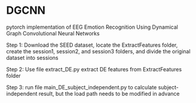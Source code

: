# DGCNN
pytorch implementation of EEG Emotion Recognition Using Dynamical Graph Convolutional Neural Networks

Step 1: Download the SEED dataset, locate the ExtractFeatures folder, create the session1, session2, and session3 folders, and divide the original dataset into sessions

Step 2: Use file extract_DE.py extract DE features from ExtractFeatures folder

Step 3: run file main_DE_subject_independent.py to calculate subject-independent result, but the load path needs to be modified in advance
